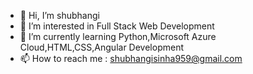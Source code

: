 - 👋 Hi, I’m shubhangi
- 👀 I’m interested in Full Stack Web Development 
- 🌱 I’m currently learning Python,Microsoft Azure Cloud,HTML,CSS,Angular Development
- 📫 How to reach me : shubhangisinha959@gmail.com

<!---
shubhangisinha959/shubhangisinha959 is a ✨ special ✨ repository because its `README.md` (this file) appears on your GitHub profile.
You can click the Preview link to take a look at your changes.
--->
